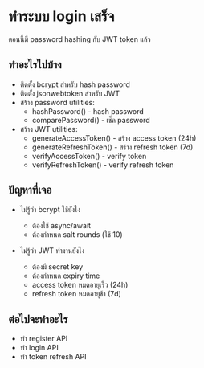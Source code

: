 # ทำระบบ login เสร็จ

ตอนนี้มี password hashing กับ JWT token แล้ว

## ทำอะไรไปบ้าง

- ติดตั้ง bcrypt สำหรับ hash password
- ติดตั้ง jsonwebtoken สำหรับ JWT
- สร้าง password utilities:
  - hashPassword() - hash password
  - comparePassword() - เช็ค password
- สร้าง JWT utilities:
  - generateAccessToken() - สร้าง access token (24h)
  - generateRefreshToken() - สร้าง refresh token (7d)
  - verifyAccessToken() - verify token
  - verifyRefreshToken() - verify refresh token

## ปัญหาที่เจอ

- ไม่รู้ว่า bcrypt ใช้ยังไง
  - ต้องใช้ async/await
  - ต้องกำหนด salt rounds (ใช้ 10)
  
- ไม่รู้ว่า JWT ทำงานยังไง
  - ต้องมี secret key
  - ต้องกำหนด expiry time
  - access token หมดอายุเร็ว (24h)
  - refresh token หมดอายุช้า (7d)

## ต่อไปจะทำอะไร

- ทำ register API
- ทำ login API
- ทำ token refresh API
